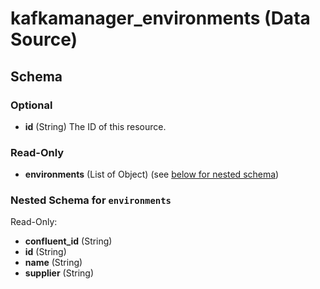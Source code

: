 # kafkamanager_environments (Data Source)


## Schema

### Optional

- **id** (String) The ID of this resource.

### Read-Only

- **environments** (List of Object) (see [below for nested schema](#nestedatt--environments))

<a id="nestedatt--environments"></a>
### Nested Schema for `environments`

Read-Only:

- **confluent_id** (String)
- **id** (String)
- **name** (String)
- **supplier** (String)


